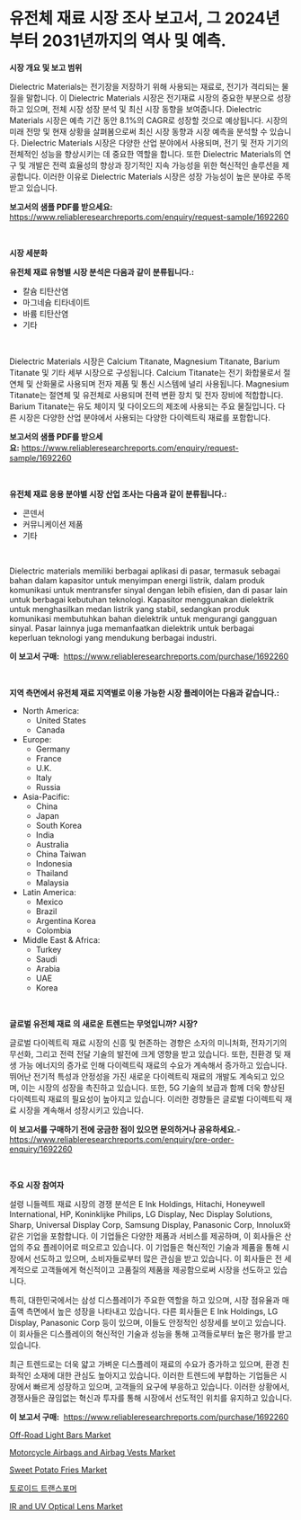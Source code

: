 <p><h1>유전체 재료 시장 조사 보고서, 그 2024년부터 2031년까지의 역사 및 예측.</h1></p><p><strong>시장 개요 및 보고 범위</strong></p>
<p><p>Dielectric Materials는 전기장을 저장하기 위해 사용되는 재료로, 전기가 격리되는 물질을 말합니다. 이 Dielectric Materials 시장은 전기재료 시장의 중요한 부분으로 성장하고 있으며, 전체 시장 성장 분석 및 최신 시장 동향을 보여줍니다. Dielectric Materials 시장은 예측 기간 동안 8.1%의 CAGR로 성장할 것으로 예상됩니다. 시장의 미래 전망 및 현재 상황을 살펴봄으로써 최신 시장 동향과 시장 예측을 분석할 수 있습니다. Dielectric Materials 시장은 다양한 산업 분야에서 사용되며, 전기 및 전자 기기의 전체적인 성능을 향상시키는 데 중요한 역할을 합니다. 또한 Dielectric Materials의 연구 및 개발은 전력 효율성의 향상과 장기적인 지속 가능성을 위한 혁신적인 솔루션을 제공합니다. 이러한 이유로 Dielectric Materials 시장은 성장 가능성이 높은 분야로 주목받고 있습니다.</p></p>
<p><strong>보고서의 샘플 PDF를 받으세요:</strong> <a href="https://www.reliableresearchreports.com/enquiry/request-sample/1692260">https://www.reliableresearchreports.com/enquiry/request-sample/1692260</a></p>
<p>&nbsp;</p>
<p><strong>시장 세분화</strong></p>
<p><strong>유전체 재료 유형별 시장 분석은 다음과 같이 분류됩니다.:</strong></p>
<p><ul><li>칼슘 티탄산염</li><li>마그네슘 티타네이트</li><li>바륨 티탄산염</li><li>기타</li></ul></p>
<p>&nbsp;</p>
<p><p>Dielectric Materials 시장은 Calcium Titanate, Magnesium Titanate, Barium Titanate 및 기타 세부 시장으로 구성됩니다. Calcium Titanate는 전기 화합물로서 절연체 및 산화물로 사용되며 전자 제품 및 통신 시스템에 널리 사용됩니다. Magnesium Titanate는 절연체 및 유전체로 사용되며 전력 변환 장치 및 전자 장비에 적합합니다. Barium Titanate는 유도 체이지 및 다이오드의 제조에 사용되는 주요 물질입니다. 다른 시장은 다양한 산업 분야에서 사용되는 다양한 다이렉트릭 재료를 포함합니다.</p></p>
<p><strong>보고서의 샘플 PDF를 받으세요:</strong>&nbsp;<a href="https://www.reliableresearchreports.com/enquiry/request-sample/1692260">https://www.reliableresearchreports.com/enquiry/request-sample/1692260</a></p>
<p>&nbsp;</p>
<p><strong> 유전체 재료 응용 분야별 시장 산업 조사는 다음과 같이 분류됩니다.:</strong></p>
<p><ul><li>콘덴서</li><li>커뮤니케이션 제품</li><li>기타</li></ul></p>
<p>&nbsp;</p>
<p><p>Dielectric materials memiliki berbagai aplikasi di pasar, termasuk sebagai bahan dalam kapasitor untuk menyimpan energi listrik, dalam produk komunikasi untuk mentransfer sinyal dengan lebih efisien, dan di pasar lain untuk berbagai kebutuhan teknologi. Kapasitor menggunakan dielektrik untuk menghasilkan medan listrik yang stabil, sedangkan produk komunikasi membutuhkan bahan dielektrik untuk mengurangi gangguan sinyal. Pasar lainnya juga memanfaatkan dielektrik untuk berbagai keperluan teknologi yang mendukung berbagai industri.</p></p>
<p><strong>이 보고서 구매:</strong>&nbsp; <a href="https://www.reliableresearchreports.com/purchase/1692260">https://www.reliableresearchreports.com/purchase/1692260</a></p>
<p>&nbsp;</p>
<p><strong>지역 측면에서 유전체 재료 지역별로 이용 가능한 시장 플레이어는 다음과 같습니다.:</strong></p>
<p><ul>
    <li>
        North America:
        <ul>
            <li>United States</li>
            <li>Canada</li>
        </ul>
    </li>
    <li>
        Europe:
        <ul>
            <li>Germany</li>
            <li>France</li>
            <li>U.K.</li>
            <li>Italy</li>
            <li>Russia</li>
        </ul>
    </li>
    <li>
        Asia-Pacific:
        <ul>
            <li>China</li>
            <li>Japan</li>
            <li>South Korea</li>
            <li>India</li>
            <li>Australia</li>
            <li>China Taiwan</li>
            <li>Indonesia</li>
            <li>Thailand</li>
            <li>Malaysia</li>
        </ul>
    </li>
    <li>
        Latin America:
        <ul>
            <li>Mexico</li>
            <li>Brazil</li>
            <li>Argentina Korea</li>
            <li>Colombia</li>
        </ul>
    </li>
    <li>
        Middle East & Africa:
        <ul>
            <li>Turkey</li>
            <li>Saudi</li>
            <li>Arabia</li>
            <li>UAE</li>
            <li>Korea</li>
        </ul>
    </li>
    </ul></p>
<p>&nbsp;</p>
<p><strong>글로벌 유전체 재료 의 새로운 트렌드는 무엇입니까? 시장?</strong></p>
<p><p>글로벌 다이렉트릭 재료 시장의 신흥 및 현존하는 경향은 소자의 미니처화, 전자기기의 무선화, 그리고 전력 전달 기술의 발전에 크게 영향을 받고 있습니다. 또한, 친환경 및 재생 가능 에너지의 증가로 인해 다이렉트릭 재료의 수요가 계속해서 증가하고 있습니다. 뛰어난 전기적 특성과 안정성을 가진 새로운 다이렉트릭 재료의 개발도 계속되고 있으며, 이는 시장의 성장을 촉진하고 있습니다. 또한, 5G 기술의 보급과 함께 더욱 향상된 다이렉트릭 재료의 필요성이 높아지고 있습니다. 이러한 경향들은 글로벌 다이렉트릭 재료 시장을 계속해서 성장시키고 있습니다.</p></p>
<p><strong>이 보고서를 구매하기 전에 궁금한 점이 있으면 문의하거나 공유하세요.</strong>- <a href="https://www.reliableresearchreports.com/enquiry/pre-order-enquiry/1692260">https://www.reliableresearchreports.com/enquiry/pre-order-enquiry/1692260</a></p>
<p>&nbsp;</p>
<p><strong>주요 시장 참여자</strong></p>
<p><p>설령 니들렉트 재료 시장의 경쟁 분석은 E Ink Holdings, Hitachi, Honeywell International, HP, Koninklijke Philips, LG Display, Nec Display Solutions, Sharp, Universal Display Corp, Samsung Display, Panasonic Corp, Innolux와 같은 기업을 포함합니다. 이 기업들은 다양한 제품과 서비스를 제공하며, 이 회사들은 산업의 주요 플레이어로 떠오르고 있습니다. 이 기업들은 혁신적인 기술과 제품을 통해 시장에서 선도하고 있으며, 소비자들로부터 많은 관심을 받고 있습니다. 이 회사들은 전 세계적으로 고객들에게 혁신적이고 고품질의 제품을 제공함으로써 시장을 선도하고 있습니다.</p><p>특히, 대한민국에서는 삼성 디스플레이가 주요한 역할을 하고 있으며, 시장 점유율과 매출액 측면에서 높은 성장을 나타내고 있습니다. 다른 회사들은 E Ink Holdings, LG Display, Panasonic Corp 등이 있으며, 이들도 안정적인 성장세를 보이고 있습니다. 이 회사들은 디스플레이의 혁신적인 기술과 성능을 통해 고객들로부터 높은 평가를 받고 있습니다.</p><p>최근 트렌드로는 더욱 얇고 가벼운 디스플레이 재료의 수요가 증가하고 있으며, 환경 친화적인 소재에 대한 관심도 높아지고 있습니다. 이러한 트렌드에 부합하는 기업들은 시장에서 빠르게 성장하고 있으며, 고객들의 요구에 부응하고 있습니다. 이러한 상황에서, 경쟁사들은 끊임없는 혁신과 투자를 통해 시장에서 선도적인 위치를 유지하고 있습니다.</p></p>
<p><strong>이 보고서 구매:</strong>&nbsp;&nbsp;<a href="https://www.reliableresearchreports.com/purchase/1692260">https://www.reliableresearchreports.com/purchase/1692260</a></p>
<p><p><a href="https://fearless-okapi-6c8.notion.site/Insights-into-Off-Road-Light-Bars-Market-Size-Analysing-Market-Share-Trends-and-Growth-from-2024--1b64a54e92cb4a2c8a17b3944ae3ba2f">Off-Road Light Bars Market</a></p><p><a href="https://scarlet-rocket-c63.notion.site/Motorcycle-Airbags-and-Airbag-Vests-Market-Size-Evaluating-its-Market-Trends-Growth-and-Projectio-e6bd0bc727ef49f6b7aed4ff1cda069c">Motorcycle Airbags and Airbag Vests Market</a></p><p><a href="https://view.publitas.com/reportprime-1/sweet-potato-fries-market-offer-valuable-insights-into-market-size-market-share-market-trends-and-projections-spanning-from-2024-to-2031/">Sweet Potato Fries Market</a></p><p><a href="https://github.com/vsap75a286l/Market-Research-Report-List-1/blob/main/9308164191891.md">토로이드 트랜스포머</a></p><p><a href="https://issuu.com/reportprime-2/docs/ir-and-uv-optical-lens-market-size-2030.pptx">IR and UV Optical Lens Market</a></p></p>
